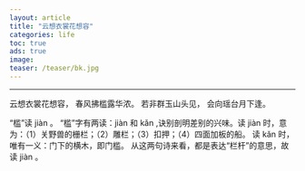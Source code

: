 ```yaml
---
layout: article
title: "云想衣裳花想容"
categories: life
toc: true
ads: true
image:
teaser: /teaser/bk.jpg
---
```


---


云想衣裳花想容，
春风拂槛露华浓。
若非群玉山头见，
会向瑶台月下逢。


“槛”读 jiàn 。 “槛”字有两读：jiàn 和 kǎn ,诀别剖明差别的兴味。读 jiàn 时，意为：（1）关野兽的栅栏；（2）雕栏；（3）扣押；（4）四面加板的船。 读 kǎn 时，唯有一义：门下的横木，即门槛。 从这两句诗来看，都是表达“栏杆”的意思，故读 jiàn 。
